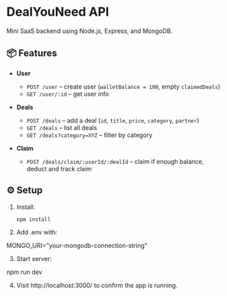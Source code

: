 # DealYouNeed API

Mini SaaS backend using Node.js, Express, and MongoDB.

## 📦 Features

- **User**
  - `POST /user` – create user (`walletBalance = 100`, empty `claimedDeals`)
  - `GET /user/:id` – get user info

- **Deals**
  - `POST /deals` – add a deal (`id`, `title`, `price`, `category`, `partner`)
  - `GET /deals` – list all deals
  - `GET /deals?category=XYZ` – filter by category

- **Claim**
  - `POST /deals/claim/:userId/:dealId` – claim if enough balance, deduct and track claim

## ⚙️ Setup

1. Install:
   ```bash
   npm install
2. Add .env with:

MONGO_URI="your-mongodb-connection-string"

3. Start server:

  npm run dev

4. Visit http://localhost:3000/ to confirm the app is running.
